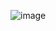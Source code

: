 ![image](https://user-images.githubusercontent.com/97434907/155373505-0e129b75-0e35-4947-a397-58a098a08e05.png)
